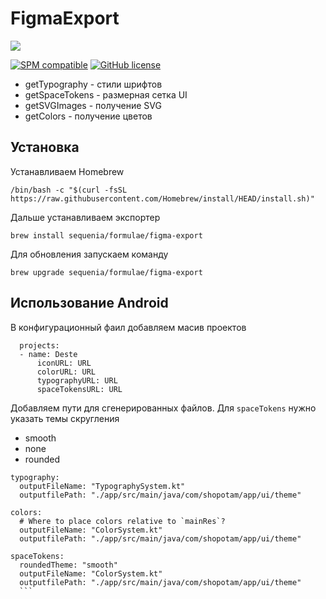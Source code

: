 # FigmaExport

<img src="images/logo.png"/><br/>

[![SPM compatible](https://img.shields.io/badge/spm-compatible-brightgreen.svg?style=flat)](https://swift.org/package-manager)
[![GitHub license](https://img.shields.io/badge/license-MIT-lightgrey.svg)](https://github.com/sequenia/figma-export/blob/master/LICENSE)


* getTypography - стили шрифтов
* getSpaceTokens - размерная сетка UI
* getSVGImages - получение SVG
* getColors - получение цветов

## Установка 

Устанавливаем Homebrew
```
/bin/bash -c "$(curl -fsSL https://raw.githubusercontent.com/Homebrew/install/HEAD/install.sh)"
```

Дальше устанавливаем экспортер
```
brew install sequenia/formulae/figma-export
```

Для обновления запускаем команду 
```
brew upgrade sequenia/formulae/figma-export
```


## Использование Android

В конфигурационный фаил добавляем масив проектов 

```
  projects:
  - name: Deste
      iconURL: URL
      colorURL: URL
      typographyURL: URL
      spaceTokensURL: URL

```

Добавляем пути для сгенерированных файлов. Для `spaceTokens` нужно указать темы скругления 
  - smooth
  - none
  - rounded

  ```
  typography:
    outputFileName: "TypographySystem.kt"
    outputfilePath: "./app/src/main/java/com/shopotam/app/ui/theme"

  colors:
    # Where to place colors relative to `mainRes`?
    outputFileName: "ColorSystem.kt"
    outputfilePath: "./app/src/main/java/com/shopotam/app/ui/theme"

  spaceTokens:
    roundedTheme: "smooth"
    outputFileName: "ColorSystem.kt"
    outputfilePath: "./app/src/main/java/com/shopotam/app/ui/theme"
    ```